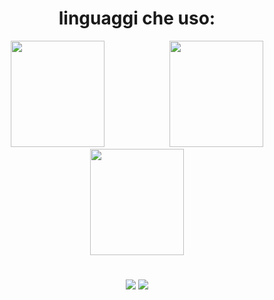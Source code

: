 
<h1 text align=center> linguaggi che uso: </h1>
<div align=center>

<img src="https://www.geekandjob.com/uploads/wiki/9e88fca5f508c3931ab20fd562afa066d7ebc455.png" width="150" height="170" hspace=50>
<img src="[[https://www.geekandjob.com/uploads/wiki/9e88fca5f508c3931ab20fd562afa066d7ebc455.png](https://upload.wikimedia.org/wikipedia/it/thumb/2/2e/Java_Logo.svg/1200px-Java_Logo.svg.png)](https://upload.wikimedia.org/wikipedia/it/thumb/2/2e/Java_Logo.svg/1200px-Java_Logo.svg.png)" width="150" height="170" hspace=50>
<img src="https://www.geekandjob.com/uploads/wiki/9e88fca5f508c3931ab20fd562afa066d7ebc455.png" width="150" height="170" hspace=50>
</div>
<h1 text align=center>  </h1>
<div align=center>
  <img src="https://media.tenor.com/1XG57qFFuWoAAAAM/ho-un-dubbio-ciccio.gif">
  <img src="https://media.tenor.com/OYBCYnbuSEsAAAAM/cicciogamer89.gif">
</div>




<!--
**DavideFocalors79/DavideFocalors79** is a ✨ _special_ ✨ repository because its `README.md` (this file) appears on your GitHub profile.

Here are some ideas to get you started:

- 🔭 I’m currently working on ...
- 🌱 I’m currently learning ...
- 👯 I’m looking to collaborate on ...
- 🤔 I’m looking for help with ...
- 💬 Ask me about ...
- 📫 How to reach me: ...
- 😄 Pronouns: ...
- ⚡ Fun fact: ...
-->
